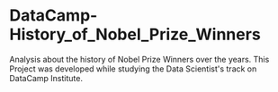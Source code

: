 # DataCamp-History_of_Nobel_Prize_Winners
 
Analysis about the history of Nobel Prize Winners over the years. This Project was developed while studying the Data Scientist's track on DataCamp Institute.